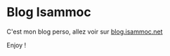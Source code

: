 # Blog Isammoc

C'est mon blog perso, allez voir sur [blog.isammoc.net](http://blog.isammoc.net)

Enjoy !
